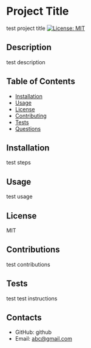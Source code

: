 
  
  # Project Title
  test project title
  [![License: MIT](https://img.shields.io/badge/License-MIT-yellow)](https://opensource.org/license/mit/)
  
  ## Description
  test description

  ## Table of Contents
  - [Installation](#Installation)
  - [Usage](#Usage)
  - [License](#Installation)
  - [Contributing](#Contributing)
  - [Tests](#Tests)
  - [Questions](#Contact-Information)

  ## Installation
  test steps

  ## Usage
  test usage

  ## License 
  MIT

  ## Contributions
  test contributions

  ## Tests
  test test instructions

  ## Contacts
  - GitHub: github
  - Email: abc@gmail.com

